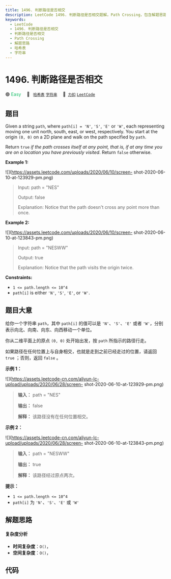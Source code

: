 ```yaml
---
title: 1496. 判断路径是否相交
description: LeetCode 1496. 判断路径是否相交题解，Path Crossing，包含解题思路、复杂度分析以及完整的 JavaScript 代码实现。
keywords:
  - LeetCode
  - 1496. 判断路径是否相交
  - 判断路径是否相交
  - Path Crossing
  - 解题思路
  - 哈希表
  - 字符串
---
```


# 1496. 判断路径是否相交

🟢 <font color=#15bd66>Easy</font>&emsp; 🔖&ensp; [`哈希表`](/tag/hash-table.md) [`字符串`](/tag/string.md)&emsp; 🔗&ensp;[`力扣`](https://leetcode.cn/problems/path-crossing) [`LeetCode`](https://leetcode.com/problems/path-crossing)

## 题目

Given a string `path`, where `path[i] = 'N'`, `'S'`, `'E'` or `'W'`, each
representing moving one unit north, south, east, or west, respectively. You
start at the origin `(0, 0)` on a 2D plane and walk on the path specified by
`path`.

Return `true` _if the path crosses itself at any point, that is, if at any
time you are on a location you have previously visited_. Return `false`
otherwise.



**Example 1:**

![](https://assets.leetcode.com/uploads/2020/06/10/screen-
shot-2020-06-10-at-123929-pm.png)

> Input: path = "NES"
> 
> Output: false 
> 
> Explanation: Notice that the path doesn't cross any point more than once.

**Example 2:**

![](https://assets.leetcode.com/uploads/2020/06/10/screen-
shot-2020-06-10-at-123843-pm.png)

> Input: path = "NESWW"
> 
> Output: true
> 
> Explanation: Notice that the path visits the origin twice.



**Constraints:**

  * `1 <= path.length <= 10^4`
  * `path[i]` is either `'N'`, `'S'`, `'E'`, or `'W'`.


## 题目大意

给你一个字符串 `path`，其中 `path[i]` 的值可以是 `'N'`、`'S'`、`'E'` 或者
`'W'`，分别表示向北、向南、向东、向西移动一个单位。

你从二维平面上的原点 `(0, 0)` 处开始出发，按 `path` 所指示的路径行走。

如果路径在任何位置上与自身相交，也就是走到之前已经走过的位置，请返回 `true` ；否则，返回 `false` 。



**示例 1：**

![](https://assets.leetcode-cn.com/aliyun-lc-upload/uploads/2020/06/28/screen-
shot-2020-06-10-at-123929-pm.png)

> 
> 
> 
> 
> 
> **输入：** path = "NES"
> 
> **输出：** false 
> 
> **解释：** 该路径没有在任何位置相交。

**示例 2：**

![](https://assets.leetcode-cn.com/aliyun-lc-upload/uploads/2020/06/28/screen-
shot-2020-06-10-at-123843-pm.png)

> 
> 
> 
> 
> 
> **输入：** path = "NESWW"
> 
> **输出：** true
> 
> **解释：** 该路径经过原点两次。



**提示：**

  * `1 <= path.length <= 10^4`
  * `path[i]` 为 `'N'`、`'S'`、`'E'` 或 `'W'`


## 解题思路

#### 复杂度分析

- **时间复杂度**：`O()`，
- **空间复杂度**：`O()`，

## 代码

```javascript

```